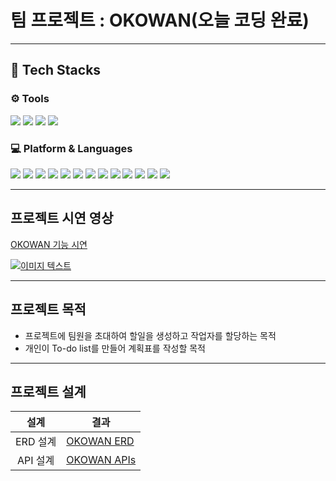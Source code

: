 # 팀 프로젝트 : OKOWAN(오늘 코딩 완료)
***
## 📕 Tech Stacks ##
<div align= "left">
<h3> ⚙ Tools</h3>
<img src="https://img.shields.io/badge/intelliJ-F80000?style=flat&logo=IntelliJ IDEA&logoColor=black">
<img src="https://img.shields.io/badge/notion-FFFFFF?style=flat&logo=notion&logoColor=black">
<img src="https://img.shields.io/badge/github-000000?style=flat&logo=github&logoColor=#181717">
<img src="https://img.shields.io/badge/kakao-ffcd00?style=flat&logo=KakaoTalk&logoColor=black">
<br>
<h3> 💻 Platform & Languages </h3>
<img src="https://img.shields.io/badge/Java-007396?style=flat&logo=Java&logoColor=white">
<img src="https://img.shields.io/badge/HTML5-E34F26?style=flat&logo=HTML5&logoColor=white">
<img src="https://img.shields.io/badge/CSS3-1572b6?style=flat&logo=CSS3&logoColor=white">
<img src="https://img.shields.io/badge/JavaScript-F7DF1E?style=flat&logo=JavaScript&logoColor=white">
<img src="https://img.shields.io/badge/jQuery-0569EF?style=flat&logo=jquery&logoColor=white">
<img src="https://img.shields.io/badge/Spring-6db33f?style=flat&logo=spring&logoColor=white">
<img src="https://img.shields.io/badge/SpringBoot-6db33f?style=flat&logo=springBoot&logoColor=white">
<img src="https://img.shields.io/badge/Spring Security-6db33f?style=flat&logo=SpringSecurity&logoColor=white">
<img src="https://img.shields.io/badge/Thymeleaf-005f0f?style=flat&logo=Thymeleaf&logoColor=white">
<img src="https://img.shields.io/badge/BootStrap-7952B3?style=flat&logo=bootstrap&logoColor=white">
<img src="https://img.shields.io/badge/MySql-4479a1?style=flat&logo=mysql&logoColor=white">
<img src="https://img.shields.io/badge/Redis-dc382d?style=flat&logo=Redis&logoColor=white">
<img src="https://img.shields.io/badge/AWS S3-569a31?style=flat&logo=Amazon S3&logoColor=white">
</div>

***
## 프로젝트 시연 영상
<a href="">OKOWAN 기능 시연</a>

[![이미지 텍스트](https://img.youtube.com/vi/HS4MhOUj6so/0.jpg)](https://www.youtube.com/watch?v=HS4MhOUj6so)

***
## 프로젝트 목적
- 프로젝트에 팀원을 초대하여 할일을 생성하고 작업자를 할당하는 목적
- 개인이 To-do list를 만들어 계획표를 작성할 목적

***
## 프로젝트 설계
|     설계       | 결과                                                                    |
|:-------------:|-----------------------------------------------------------------------|
|ERD 설계        | <a href="https://www.erdcloud.com/d/ZKHpXipHNBcZBqPoS">OKOWAN ERD</a> |
|API 설계        | <a href="https://jcm97.gitbook.io/tellro-project/">OKOWAN APIs</a>|

